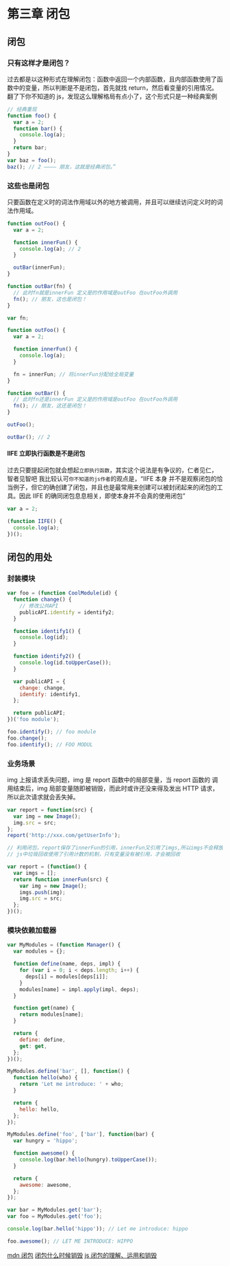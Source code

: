 # 第三章 闭包

## 闭包

### 只有这样才是闭包？

过去都是以这种形式在理解闭包：函数中返回一个内部函数，且内部函数使用了函数中的变量，所以判断是不是闭包，首先就找 return，然后看变量的引用情况。
翻了下你不知道的 js，发现这么理解格局有点小了，这个形式只是一种经典案例

```js
// 经典重现
function foo() {
  var a = 2;
  function bar() {
    console.log(a);
  }
  return bar;
}
var baz = foo();
baz(); // 2 ———— 朋友，这就是经典闭包。”
```

### 这些也是闭包

只要函数在定义时的词法作用域以外的地方被调用，并且可以继续访问定义时的词法作用域。

```js
function outFoo() {
  var a = 2;

  function innerFun() {
    console.log(a); // 2
  }

  outBar(innerFun);
}

function outBar(fn) {
  // 此时fn就是innerFun 定义是的作用域是outFoo 在outFoo外调用
  fn(); // 朋友，这也是闭包！
}
```

```js
var fn;

function outFoo() {
  var a = 2;

  function innerFun() {
    console.log(a);
  }

  fn = innerFun; // 将innerFun分配给全局变量
}

function outBar() {
  // 此时fn还是innerFun 定义是的作用域是outFoo 在outFoo外调用
  fn(); // 朋友，这还是闭包！
}

outFoo();

outBar(); // 2
```

#### IIFE 立即执行函数是不是闭包

过去只要提起闭包就会想起`立即执行函数`，其实这个说法是有争议的，仁者见仁，智者见智吧
我比较认可`你不知道的js作者`的观点是，“IIFE 本身 并不是观察闭包的恰当例子，但它的确创建了闭包，并且也是最常用来创建可以被封闭起来的闭包的工具。因此 IIFE 的确同闭包息息相关，即使本身并不会真的使用闭包”

```js
var a = 2;

(function IIFE() {
  console.log(a);
})();
```

## 闭包的用处

### 封装模块

```js
var foo = (function CoolModule(id) {
  function change() {
    // 修改公共API
    publicAPI.identify = identify2;
  }

  function identify1() {
    console.log(id);
  }

  function identify2() {
    console.log(id.toUpperCase());
  }

  var publicAPI = {
    change: change,
    identify: identify1,
  };

  return publicAPI;
})('foo module');

foo.identify(); // foo module
foo.change();
foo.identify(); // FOO MODUL
```

### 业务场景

img 上报请求丢失问题，img 是 report 函数中的局部变量，当 report 函数的
调用结束后，img 局部变量随即被销毁，而此时或许还没来得及发出 HTTP 请求，所以此次请求就会丢失掉。

```js
var report = function(src) {
  var img = new Image();
  img.src = src;
};
report('http://xxx.com/getUserInfo');

// 利用闭包，report保存了innerFun的引用，innerFun又引用了imgs,所以imgs不会释放，除非指定report = null; 释放innerFun的引用，才会在下一次垃圾回收中清除
// js中垃圾回收使用了引用计数的机制，只有变量没有被引用，才会被回收

var report = (function() {
  var imgs = [];
  return function innerFun(src) {
    var img = new Image();
    imgs.push(img);
    img.src = src;
  };
})();
```

### 模块依赖加载器

```js
var MyModules = (function Manager() {
  var modules = {};

  function define(name, deps, impl) {
    for (var i = 0; i < deps.length; i++) {
      deps[i] = modules[deps[i]];
    }
    modules[name] = impl.apply(impl, deps);
  }

  function get(name) {
    return modules[name];
  }

  return {
    define: define,
    get: get,
  };
})();
```

```js
MyModules.define('bar', [], function() {
  function hello(who) {
    return 'Let me introduce: ' + who;
  }

  return {
    hello: hello,
  };
});

MyModules.define('foo', ['bar'], function(bar) {
  var hungry = 'hippo';

  function awesome() {
    console.log(bar.hello(hungry).toUpperCase());
  }

  return {
    awesome: awesome,
  };
});

var bar = MyModules.get('bar');
var foo = MyModules.get('foo');

console.log(bar.hello('hippo')); // Let me introduce: hippo

foo.awesome(); // LET ME INTRODUCE: HIPPO
```

[mdn 闭包](https://developer.mozilla.org/zh-CN/docs/Web/JavaScript/Closures)
[闭包什么时候销毁](https://segmentfault.com/q/1010000016554258/a-1020000016557945)
[js 闭包的理解、运用和销毁](https://blog.csdn.net/li459559937/article/details/115230757)
